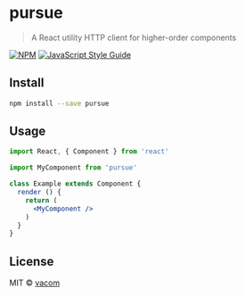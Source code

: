 # pursue

>  A React utility HTTP client for higher-order components

[![NPM](https://img.shields.io/npm/v/pursue.svg)](https://www.npmjs.com/package/pursue) [![JavaScript Style Guide](https://img.shields.io/badge/code_style-standard-brightgreen.svg)](https://standardjs.com)

## Install

```bash
npm install --save pursue
```

## Usage

```jsx
import React, { Component } from 'react'

import MyComponent from 'pursue'

class Example extends Component {
  render () {
    return (
      <MyComponent />
    )
  }
}
```

## License

MIT © [vacom](https://github.com/vacom)
